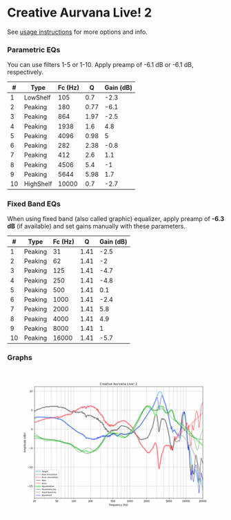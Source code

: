 # Creative Aurvana Live! 2
See [usage instructions](https://github.com/jaakkopasanen/AutoEq#usage) for more options and info.

### Parametric EQs
You can use filters 1-5 or 1-10. Apply preamp of -6.1 dB or -6.1 dB, respectively.

|   # | Type      |   Fc (Hz) |    Q |   Gain (dB) |
|-----|-----------|-----------|------|-------------|
|   1 | LowShelf  |       105 | 0.7  |        -2.3 |
|   2 | Peaking   |       180 | 0.77 |        -6.1 |
|   3 | Peaking   |       864 | 1.97 |        -2.5 |
|   4 | Peaking   |      1938 | 1.6  |         4.8 |
|   5 | Peaking   |      4096 | 0.98 |         5   |
|   6 | Peaking   |       282 | 2.38 |        -0.8 |
|   7 | Peaking   |       412 | 2.6  |         1.1 |
|   8 | Peaking   |      4506 | 5.4  |        -1   |
|   9 | Peaking   |      5644 | 5.98 |         1.7 |
|  10 | HighShelf |     10000 | 0.7  |        -2.7 |

### Fixed Band EQs
When using fixed band (also called graphic) equalizer, apply preamp of **-6.3 dB** (if available) and set gains manually with these parameters.

|   # | Type    |   Fc (Hz) |    Q |   Gain (dB) |
|-----|---------|-----------|------|-------------|
|   1 | Peaking |        31 | 1.41 |        -2.5 |
|   2 | Peaking |        62 | 1.41 |        -2   |
|   3 | Peaking |       125 | 1.41 |        -4.7 |
|   4 | Peaking |       250 | 1.41 |        -4.8 |
|   5 | Peaking |       500 | 1.41 |         0.1 |
|   6 | Peaking |      1000 | 1.41 |        -2.4 |
|   7 | Peaking |      2000 | 1.41 |         5.8 |
|   8 | Peaking |      4000 | 1.41 |         4.9 |
|   9 | Peaking |      8000 | 1.41 |         1   |
|  10 | Peaking |     16000 | 1.41 |        -5.7 |

### Graphs
![](./Creative%20Aurvana%20Live!%202.png)
